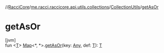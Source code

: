 //[RacciCore](../../../index.md)/[me.racci.raccicore.api.utils.collections](../index.md)/[CollectionUtils](index.md)/[getAsOr](get-as-or.md)

# getAsOr

[jvm]\
fun &lt;[T](get-as-or.md)&gt; [Map](https://kotlinlang.org/api/latest/jvm/stdlib/kotlin.collections/-map/index.html)&lt;*, *&gt;.[getAsOr](get-as-or.md)(key: [Any](https://kotlinlang.org/api/latest/jvm/stdlib/kotlin/-any/index.html), def: [T](get-as-or.md)): [T](get-as-or.md)
